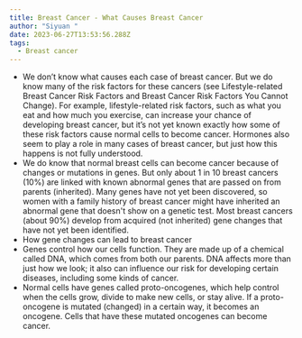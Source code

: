 ```yaml
---
title: Breast Cancer - What Causes Breast Cancer
author: "Siyuan "
date: 2023-06-27T13:53:56.288Z
tags:
  - Breast cancer
---
```



* We don’t know what causes each case of breast cancer. But we do know many of the risk factors for these cancers (see Lifestyle-related Breast Cancer Risk Factors and Breast Cancer Risk Factors You Cannot Change). For example, lifestyle-related risk factors, such as what you eat and how much you exercise, can increase your chance of developing breast cancer, but it’s not yet known exactly how some of these risk factors cause normal cells to become cancer. Hormones also seem to play a role in many cases of breast cancer, but just how this happens is not fully understood.
* We do know that normal breast cells can become cancer because of changes or mutations in genes. But only about 1 in 10 breast cancers (10%) are linked with known abnormal genes that are passed on from parents (inherited). Many genes have not yet been discovered, so women with a family history of breast cancer might have inherited an abnormal gene that doesn't show on a genetic test. Most breast cancers (about 90%) develop from acquired (not inherited) gene changes that have not yet been identified. 
* How gene changes can lead to breast cancer
* Genes control how our cells function. They are made up of a chemical called DNA, which comes from both our parents. DNA affects more than just how we look; it also can influence our risk for developing certain diseases, including some kinds of cancer.
* Normal cells have genes called proto-oncogenes, which help control when the cells grow, divide to make new cells, or stay alive. If a proto-oncogene is mutated (changed) in a certain way, it becomes an oncogene. Cells that have these mutated oncogenes can become cancer.